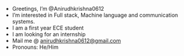 - Greetings, I’m @Anirudhkrishna0612
- I’m interested in Full stack, Machine language and communication systems.
- I am a first year ECE student 
- I am looking for an internship 
- Mail me @ anirudhkrishna0612@gmail.com
- Pronouns: He/Him
